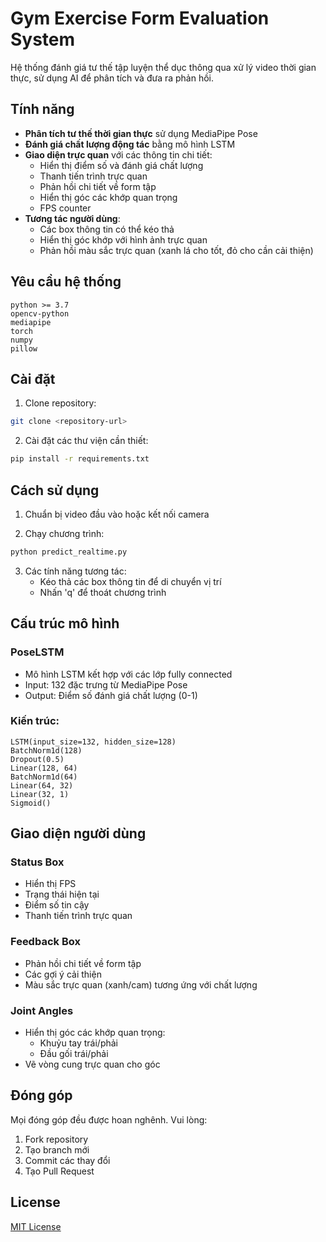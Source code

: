# Gym Exercise Form Evaluation System

Hệ thống đánh giá tư thế tập luyện thể dục thông qua xử lý video thời gian thực, sử dụng AI để phân tích và đưa ra phản hồi.

## Tính năng

- **Phân tích tư thế thời gian thực** sử dụng MediaPipe Pose
- **Đánh giá chất lượng động tác** bằng mô hình LSTM
- **Giao diện trực quan** với các thông tin chi tiết:
  - Hiển thị điểm số và đánh giá chất lượng
  - Thanh tiến trình trực quan
  - Phản hồi chi tiết về form tập
  - Hiển thị góc các khớp quan trọng
  - FPS counter
- **Tương tác người dùng**:
  - Các box thông tin có thể kéo thả
  - Hiển thị góc khớp với hình ảnh trực quan
  - Phản hồi màu sắc trực quan (xanh lá cho tốt, đỏ cho cần cải thiện)

## Yêu cầu hệ thống

```
python >= 3.7
opencv-python
mediapipe
torch
numpy
pillow
```

## Cài đặt

1. Clone repository:
```bash
git clone <repository-url>
```

2. Cài đặt các thư viện cần thiết:
```bash
pip install -r requirements.txt
```

## Cách sử dụng

1. Chuẩn bị video đầu vào hoặc kết nối camera

2. Chạy chương trình:
```bash
python predict_realtime.py
```

3. Các tính năng tương tác:
   - Kéo thả các box thông tin để di chuyển vị trí
   - Nhấn 'q' để thoát chương trình

## Cấu trúc mô hình

### PoseLSTM
- Mô hình LSTM kết hợp với các lớp fully connected
- Input: 132 đặc trưng từ MediaPipe Pose
- Output: Điểm số đánh giá chất lượng (0-1)

### Kiến trúc:
```
LSTM(input_size=132, hidden_size=128)
BatchNorm1d(128)
Dropout(0.5)
Linear(128, 64)
BatchNorm1d(64)
Linear(64, 32)
Linear(32, 1)
Sigmoid()
```

## Giao diện người dùng

### Status Box
- Hiển thị FPS
- Trạng thái hiện tại
- Điểm số tin cậy
- Thanh tiến trình trực quan

### Feedback Box
- Phản hồi chi tiết về form tập
- Các gợi ý cải thiện
- Màu sắc trực quan (xanh/cam) tương ứng với chất lượng

### Joint Angles
- Hiển thị góc các khớp quan trọng:
  - Khuỷu tay trái/phải
  - Đầu gối trái/phải
- Vẽ vòng cung trực quan cho góc

## Đóng góp

Mọi đóng góp đều được hoan nghênh. Vui lòng:
1. Fork repository
2. Tạo branch mới
3. Commit các thay đổi
4. Tạo Pull Request

## License

[MIT License](LICENSE) 